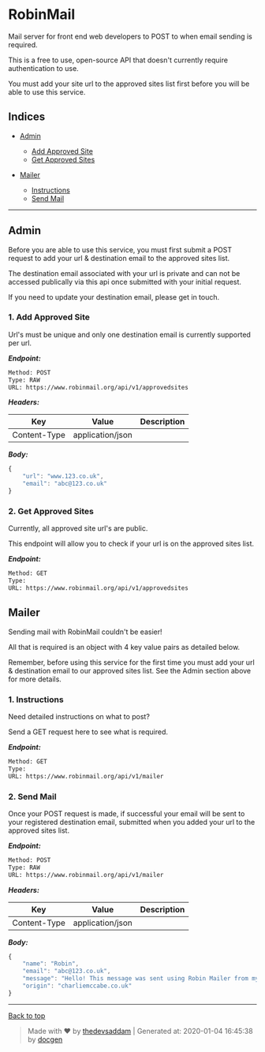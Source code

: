 # RobinMail

Mail server for front end web developers to POST to when email sending is required.

This is a free to use, open-source API that doesn't currently require authentication to use.

You must add your site url to the approved sites list first before you will be able to use this service.

## Indices

- [Admin](#admin)

  - [Add Approved Site](#1-add-approved-site)
  - [Get Approved Sites](#2-get-approved-sites)

- [Mailer](#mailer)

  - [Instructions](#1-instructions)
  - [Send Mail](#2-send-mail)

---

## Admin

Before you are able to use this service, you must first submit a POST request to add your url & destination email to the approved sites list.

The destination email associated with your url is private and can not be accessed publically via this api once submitted with your initial request.

If you need to update your destination email, please get in touch.

### 1. Add Approved Site

Url's must be unique and only one destination email is currently supported per url.

**_Endpoint:_**

```bash
Method: POST
Type: RAW
URL: https://www.robinmail.org/api/v1/approvedsites
```

**_Headers:_**

| Key          | Value            | Description |
| ------------ | ---------------- | ----------- |
| Content-Type | application/json |             |

**_Body:_**

```js
{
	"url": "www.123.co.uk",
	"email": "abc@123.co.uk"
}
```

### 2. Get Approved Sites

Currently, all approved site url's are public.

This endpoint will allow you to check if your url is on the approved sites list.

**_Endpoint:_**

```bash
Method: GET
Type:
URL: https://www.robinmail.org/api/v1/approvedsites
```

## Mailer

Sending mail with RobinMail couldn't be easier!

All that is required is an object with 4 key value pairs as detailed below.

Remember, before using this service for the first time you must add your url & destination email to our approved sites list. See the Admin section above for more details.

### 1. Instructions

Need detailed instructions on what to post?

Send a GET request here to see what is required.

**_Endpoint:_**

```bash
Method: GET
Type:
URL: https://www.robinmail.org/api/v1/mailer
```

### 2. Send Mail

Once your POST request is made, if successful your email will be sent to your registered destination email, submitted when you added your url to the approved sites list.

**_Endpoint:_**

```bash
Method: POST
Type: RAW
URL: https://www.robinmail.org/api/v1/mailer
```

**_Headers:_**

| Key          | Value            | Description |
| ------------ | ---------------- | ----------- |
| Content-Type | application/json |             |

**_Body:_**

```js
{
	"name": "Robin",
	"email": "abc@123.co.uk",
	"message": "Hello! This message was sent using Robin Mailer from my personal portfolio site charliemccabe.co.uk",
	"origin": "charliemccabe.co.uk"
}
```

---

[Back to top](#robinmail)

> Made with &#9829; by [thedevsaddam](https://github.com/thedevsaddam) | Generated at: 2020-01-04 16:45:38 by [docgen](https://github.com/thedevsaddam/docgen)
